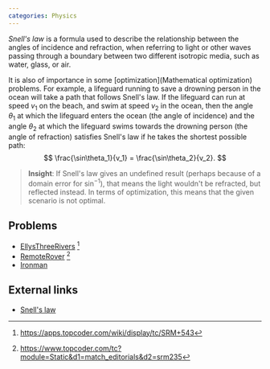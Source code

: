 ```yaml
---
categories: Physics
---
```


*Snell's law* is a formula used to describe the relationship between the angles of incidence and refraction, when referring to light or other waves passing through a boundary between two different isotropic media, such as water, glass, or air.

It is also of importance in some [optimization](Mathematical optimization) problems. For example, a lifeguard running to save a drowning person in the ocean will take a path that follows Snell's law.
If the lifeguard can run at speed $v_1$ on the beach, and swim at speed $v_2$ in the ocean, then the angle $\theta_1$ at which the lifeguard enters the ocean (the angle of incidence) and the angle $\theta_2$ at which the lifeguard swims towards the drowning person (the angle of refraction) satisfies Snell's law if he takes the shortest possible path:
$$ \frac{\sin\theta_1}{v_1} = \frac{\sin\theta_2}{v_2}. $$

> **Insight**: If Snell's law gives an undefined result (perhaps because of a domain error for $\sin^{-1}$), that means the light wouldn't be refracted, but reflected instead. In terms of optimization, this means that the given scenario is not optimal.

## Problems
- [EllysThreeRivers](https://community.topcoder.com/stat?c=problem_statement&pm=11911&rd=14735) [^1]
- [RemoteRover](https://community.topcoder.com/stat?c=problem_statement&pm=4022&rd=6534) [^2]
- [Ironman](https://open.kattis.com/problems/ironman)

## External links
- [Snell's law](https://en.wikipedia.org/wiki/Snell%27s_law)


[^1]: <https://apps.topcoder.com/wiki/display/tc/SRM+543>
[^2]: <https://www.topcoder.com/tc?module=Static&d1=match_editorials&d2=srm235>
